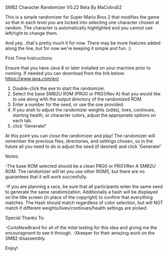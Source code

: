 SMB2 Character Randomizer V0.22 Beta
By MaCobra52


This is a simple randomizer for Super Mario Bros 2 that modifies the game so that in each level you are locked into selecting one character chosen at random. The character is automatically highlighted and you cannot use left/right to change them.

And yep...that's pretty much it for now. There may be more features added along the line, but for now we're keeping it simple and fun. :)


First Time Instructions:

Ensure that you have Java 8 or later installed on your machine prior to running. If needed you can download from the link below:
https://www.java.com/en/

1. Double-click the exe to start the randomizer.
2. Select the base SMB2U ROM (PRG0 or PRG1/Rev A) that you would like to use along with the output directory of the randomized ROM.
3. Enter a number for the seed, or use the one provided.
4. If you wish to adjust the randomizer weights (odds), lives, continues, starting health, or character colors, adjust the appropriate options on each tab.
5. click 'Generate!'

At this point you can close the randomizer and play! The randomizer will remember the previous files, directories, and settings chosen, so in the future all you need to do is adjust the seed (if desired) and click 'Generate!'


Notes:

-The base ROM selected should be a clean PRG0 or PRG1/Rev A SMB2U ROM. The randomizer will let you use other ROMS, but there are no guarantees that it will work succesfully.

-If you are planning a race, be sure that all participants enter the same seed to generate the same randomization. Additionally a hash will be displayed on the title screen (in place of the copyright) to confirm that everything matches. The Hash should match regardless of color selection, but will NOT match if different weights/lives/continues/health settings are picked.


Special Thanks To: 

-CurtsNewBrand for all of the inital testing for this idea and giving me the encouragment to see it through.
-Xkeeper for their amazing work on the SMB2 disassembly.

Enjoy!
